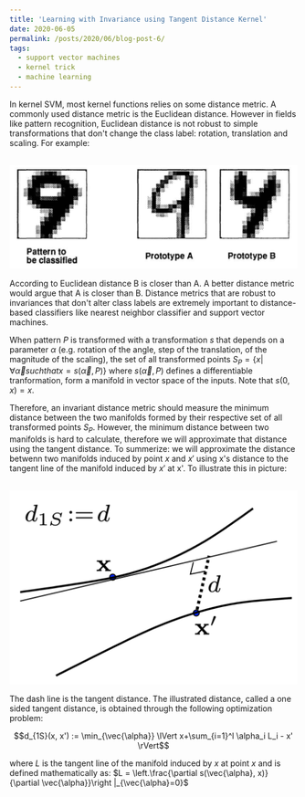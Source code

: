 ```yaml
---
title: 'Learning with Invariance using Tangent Distance Kernel'
date: 2020-06-05
permalink: /posts/2020/06/blog-post-6/
tags:
  - support vector machines
  - kernel trick
  - machine learning
---
```


In kernel SVM, most kernel functions relies on some distance metric. A commonly used distance metric is the Euclidean distance. However in fields like pattern recognition, Euclidean distance is not robust to simple transformations that don't change the class label: rotation, translation and scaling. For example:

<br/><img src='/images/blog_post_images/euclidean_dist_nonrobust.png'>

According to Euclidean distance B is closer than A. A better distance metric would argue that A is closer than B. Distance metrics that are robust to invariances that don't alter class labels are extremely important to distance-based classifiers like nearest neighbor classifier and support vector machines.

When pattern $P$ is transformed with a transformation $s$ that depends on a parameter $\alpha$ (e.g. rotation of the angle, step of the translation, of the magnitude of the scaling), the set of all transformed points $S_P = \{ x | \forall \vec{\alpha} such that x = s(\vec{\alpha}, P)\}$ where $s(\vec{\alpha}, P)$ defines a differentiable tranformation, form a manifold in vector space of the inputs. Note that $s(0, x) = x$.

Therefore, an invariant distance metric should measure the minimum distance between the two manifolds formed by their respective set of all transformed points $S_P$. However, the minimum distance between two manifolds is hard to calculate, therefore we will approximate that distance using the tangent distance. To summerize: we will approximate the distance betwenn two manifolds induced by point $x$ and $x'$ using x's distance to the tangent line of the manifold induced by $x'$ at x'. To illustrate this in picture:

<br/><img src='/images/blog_post_images/tangent_dist.png'>

The dash line is the tangent distance. The illustrated distance, called a one sided tangent distance, is obtained through the following optimization problem:

$$d_{1S}(x, x') := \min_{\vec{\alpha}} \lVert x+\sum_{i=1}^l \alpha_i L_i - x' \rVert$$

where $L$ is the tangent line of the manifold induced by $x$ at point $x$ and is defined mathematically as: $L = \left.\frac{\partial s(\vec{\alpha}, x)}{\partial \vec{\alpha}}\right |_{\vec{\alpha}=0}$


















